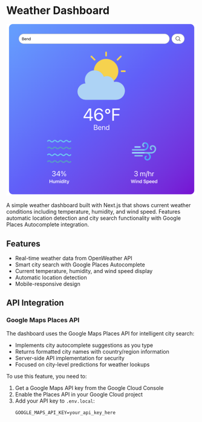 # Weather Dashboard

![Weather Dashboard Logo](public/images/weather-dash.png)

A simple weather dashboard built with Next.js that shows current weather conditions including temperature, humidity, and wind speed. Features automatic location detection and city search functionality with Google Places Autocomplete integration.

## Features

- Real-time weather data from OpenWeather API
- Smart city search with Google Places Autocomplete
- Current temperature, humidity, and wind speed display
- Automatic location detection
- Mobile-responsive design

## API Integration

### Google Maps Places API

The dashboard uses the Google Maps Places API for intelligent city search:
- Implements city autocomplete suggestions as you type
- Returns formatted city names with country/region information
- Server-side API implementation for security
- Focused on city-level predictions for weather lookups

To use this feature, you need to:
1. Get a Google Maps API key from the Google Cloud Console
2. Enable the Places API in your Google Cloud project
3. Add your API key to `.env.local`:
   ```
   GOOGLE_MAPS_API_KEY=your_api_key_here
   ```
